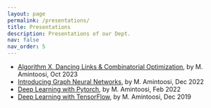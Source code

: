 ```yaml
---
layout: page
permalink: /presentations/
title: Presentations
description: Presentations of our Dept.
nav: false
nav_order: 5
---
```


<ul>
 <li> <a href="https://mamintoosi.github.io/slides/topics/DLX/DLX.html">Algorithm X, Dancing Links & Combinatorial Optimization</a>, by M. Amintoosi, Oct 2023</li>
 <li> <a href="https://mamintoosi.github.io/slides/topics/GNN/GNN-2022.html">Introducing Graph Neural Networks</a>, by M. Amintoosi, Dec 2022</li>
 <li> <a href="https://mamintoosi.github.io/slides/topics/DL-HSU/DeepLearning-Workshop-ESLA2022.html">Deep Learning with Pytorch</a>, by M. Amintoosi, Feb 2022</li>
 <li> <a href="https://mamintoosi.github.io/slides/topics/DL-HSU/index.html">Deep Learning with TensorFlow</a>, by M. Amintoosi, Dec 2019</li>
 </ul> 

<!-- For now, this page is assumed to be a static description of your courses. You can convert it to a collection similar to `_projects/` so that you can have a dedicated page for each course.

Organize your courses by years, topics, or universities, however you like! -->
